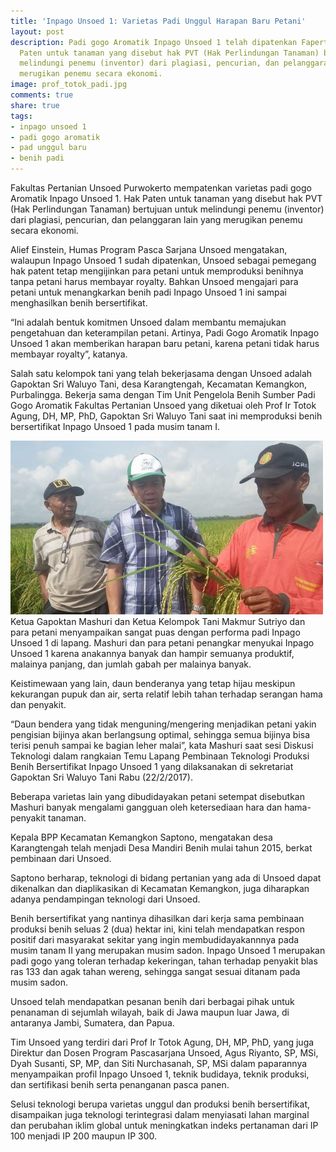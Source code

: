 ```yaml
---
title: 'Inpago Unsoed 1: Varietas Padi Unggul Harapan Baru Petani'
layout: post
description: Padi gogo Aromatik Inpago Unsoed 1 telah dipatenkan Faperta Unsoed.  Hak
  Paten untuk tanaman yang disebut hak PVT (Hak Perlindungan Tanaman) bertujuan untuk
  melindungi penemu (inventor) dari plagiasi, pencurian, dan pelanggaran lain yang
  merugikan penemu secara ekonomi.
image: prof_totok_padi.jpg
comments: true
share: true
tags:
- inpago unsoed 1
- padi gogo aromatik
- pad unggul baru
- benih padi
---
```


Fakultas Pertanian Unsoed Purwokerto mempatenkan varietas padi gogo Aromatik Inpago Unsoed 1.  Hak Paten untuk tanaman yang disebut hak PVT (Hak Perlindungan Tanaman) bertujuan untuk melindungi penemu (inventor) dari plagiasi, pencurian, dan pelanggaran lain yang merugikan penemu secara ekonomi.

Alief Einstein, Humas Program Pasca Sarjana Unsoed mengatakan, walaupun Inpago Unsoed 1 sudah dipatenkan, Unsoed sebagai pemegang hak patent tetap mengijinkan para petani untuk memproduksi benihnya tanpa petani harus membayar royalty. Bahkan Unsoed mengajari para petani untuk menangkarkan benih padi Inpago Unsoed 1 ini sampai menghasilkan benih bersertifikat.

“Ini adalah bentuk komitmen Unsoed dalam membantu memajukan pengetahuan dan keterampilan petani.  Artinya, Padi Gogo Aromatik Inpago Unsoed 1 akan memberikan harapan baru petani, karena petani tidak harus membayar royalty”, katanya.

Salah satu kelompok tani yang telah bekerjasama dengan Unsoed adalah Gapoktan Sri Waluyo Tani, desa Karangtengah, Kecamatan Kemangkon, Purbalingga. Bekerja sama dengan Tim Unit Pengelola Benih Sumber Padi Gogo Aromatik Fakultas Pertanian Unsoed yang diketuai oleh Prof Ir Totok Agung, DH, MP, PhD, Gapoktan Sri Waluyo Tani saat ini memproduksi benih bersertifikat Inpago Unsoed 1 pada musim tanam I.

<img src="/assets/images/mashuri.jpg" alt="Prof Totok Agung bersama Pak Mashuri" class="img-responsive">
Ketua Gapoktan Mashuri dan Ketua Kelompok Tani  Makmur Sutriyo dan para petani menyampaikan sangat puas dengan performa padi Inpago Unsoed 1 di lapang. Mashuri dan para petani penangkar menyukai Inpago Unsoed 1 karena anakannya banyak dan hampir semuanya produktif, malainya panjang, dan jumlah gabah per malainya banyak.

Keistimewaan yang lain, daun benderanya yang tetap hijau meskipun kekurangan pupuk dan air, serta relatif lebih tahan terhadap serangan hama dan penyakit.

“Daun bendera yang tidak menguning/mengering menjadikan petani yakin pengisian bijinya akan berlangsung optimal, sehingga semua bijinya bisa terisi penuh sampai ke bagian leher malai”, kata Mashuri saat sesi Diskusi Teknologi dalam rangkaian Temu Lapang Pembinaan Teknologi Produksi Benih Bersertifikat Inpago Unsoed 1 yang dilaksanakan di sekretariat Gapoktan Sri Waluyo Tani Rabu (22/2/2017).

Beberapa varietas lain yang dibudidayakan petani setempat disebutkan Mashuri banyak mengalami gangguan oleh ketersediaan hara dan hama-penyakit tanaman.

Kepala BPP Kecamatan Kemangkon Saptono, mengatakan desa Karangtengah telah menjadi Desa Mandiri Benih mulai tahun 2015, berkat pembinaan dari Unsoed.

Saptono berharap, teknologi di bidang pertanian yang ada di Unsoed dapat dikenalkan dan diaplikasikan di Kecamatan Kemangkon, juga diharapkan adanya pendampingan teknologi dari Unsoed.

Benih bersertifikat yang nantinya dihasilkan dari kerja sama pembinaan produksi benih seluas 2 (dua) hektar ini, kini telah mendapatkan respon positif dari masyarakat sekitar yang ingin membudidayakannnya pada musim tanam II yang merupakan musim sadon. Inpago Unsoed 1 merupakan padi gogo yang toleran terhadap kekeringan, tahan terhadap penyakit blas ras 133 dan agak tahan wereng, sehingga sangat sesuai ditanam pada musim sadon.

Unsoed telah mendapatkan pesanan benih dari berbagai pihak untuk penanaman di sejumlah wilayah, baik di Jawa maupun luar Jawa, di antaranya Jambi, Sumatera, dan Papua.

Tim Unsoed yang terdiri dari Prof Ir Totok Agung, DH, MP, PhD, yang juga Direktur dan Dosen Program Pascasarjana Unsoed, Agus Riyanto, SP, MSi, Dyah Susanti, SP, MP, dan Siti Nurchasanah, SP, MSi dalam paparannya menyampaikan profil Inpago Unsoed 1, teknik budidaya, teknik produksi, dan sertifikasi benih serta penanganan pasca panen.

Selusi teknologi berupa varietas unggul dan produksi benih bersertifikat, disampaikan juga teknologi terintegrasi dalam menyiasati lahan marginal dan perubahan iklim global untuk meningkatkan indeks pertanaman dari IP 100 menjadi IP 200 maupun IP 300.
